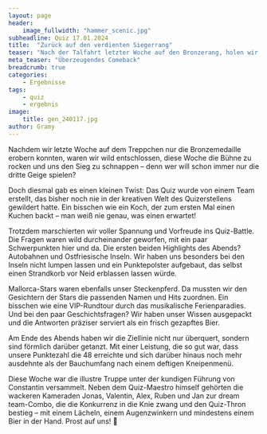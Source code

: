 ```yaml
---
layout: page
header:
    image_fullwidth: "hammer_scenic.jpg"
subheadline: Quiz 17.01.2024
title:  "Zurück auf den verdienten Siegerrang"
teaser: "Nach der Talfahrt letzter Woche auf den Bronzerang, holen wir uns erneut den Sieg"
meta_teaser: "Überzeugendes Comeback"
breadcrumb: true
categories:
    - Ergebnisse
tags:
    - quiz
    - ergebnis
image:
    title: gen_240117.jpg
author: Gramy
---
```


Nachdem wir letzte Woche auf dem Treppchen nur die Bronzemedaille erobern konnten, waren wir wild entschlossen, diese Woche die Bühne zu rocken und uns den Sieg zu schnappen – denn wer will schon immer nur die dritte Geige spielen?

Doch diesmal gab es einen kleinen Twist: Das Quiz wurde von einem Team erstellt, das bisher noch nie in der kreativen Welt des Quizerstellens gewildert hatte. 
Ein bisschen wie ein Koch, der zum ersten Mal einen Kuchen backt – man weiß nie genau, was einen erwartet!

Trotzdem marschierten wir voller Spannung und Vorfreude ins Quiz-Battle. 
Die Fragen waren wild durcheinander geworfen, mit ein paar Schwerpunkten hier und da. 
Die ersten beiden Highlights des Abends? 
Autobahnen und Ostfriesische Inseln. 
Wir haben uns besonders bei den Inseln nicht lumpen lassen und ein Punktepolster aufgebaut, das selbst einen Strandkorb vor Neid erblassen lassen würde.

Mallorca-Stars waren ebenfalls unser Steckenpferd. 
Da mussten wir den Gesichtern der Stars die passenden Namen und Hits zuordnen. 
Ein bisschen wie eine VIP-Rundtour durch das musikalische Ferienparadies. 
Und bei den paar Geschichtsfragen? 
Wir haben unser Wissen ausgepackt und die Antworten präziser serviert als ein frisch gezapftes Bier.

Am Ende des Abends haben wir die Ziellinie nicht nur überquert, sondern sind förmlich darüber getanzt. 
Mit einer Leistung, die so gut war, dass unsere Punktezahl die 48 erreichte und sich darüber hinaus noch mehr ausdehnte als der Bauchumfang nach einem deftigen Kneipenmenü.

Diese Woche war die illustre Truppe unter der kundigen Führung von Constantin versammelt. 
Neben dem Quiz-Maestro himself gehörten die wackeren Kameraden Jonas, Valentin, Alex, Ruben und Jan zur dream team-Combo, die die Konkurrenz in die Knie zwang und den Quiz-Thron bestieg – mit einem Lächeln, einem Augenzwinkern und mindestens einem Bier in der Hand. 
Prost auf uns! 🍻